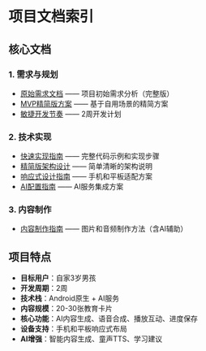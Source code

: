 # 项目文档索引

## 核心文档

### 1. 需求与规划
- [原始需求文档](./requirements.md) —— 项目初始需求分析（完整版）
- [MVP精简版方案](./mvp-simplified.md) —— 基于自用场景的精简方案
- [敏捷开发节奏](./agile-development-rhythm.md) —— 2周开发计划

### 2. 技术实现
- [快速实现指南](./quick-implementation-guide.md) —— 完整代码示例和实现步骤
- [精简版架构设计](./architecture-simplified.md) —— 简单清晰的架构说明
- [响应式设计指南](./responsive-design-guide.md) —— 手机和平板适配方案
- [AI配置指南](./ai-config-simplified.md) —— AI服务集成方案

### 3. 内容制作
- [内容制作指南](./content-creation-guide.md) —— 图片和音频制作方法（含AI辅助）

## 项目特点
- **目标用户**：自家3岁男孩
- **开发周期**：2周
- **技术栈**：Android原生 + AI服务
- **内容规模**：20-30张教育卡片
- **核心功能**：AI内容生成、语音合成、播放互动、进度保存
- **设备支持**：手机和平板响应式布局
- **AI增强**：智能内容生成、童声TTS、学习建议
